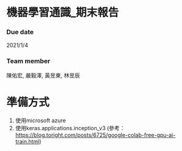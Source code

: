 # 機器學習通識_期末報告

### Due date
2021/1/4

### Team member
陳佑宏, 嚴毅澤, 黃昱東, 林昱辰

# 準備方式

1. 使用microsoft azure
2. 使用keras.applications.inception_v3
   (參考：https://blog.toright.com/posts/6725/google-colab-free-gpu-ai-train.html)
